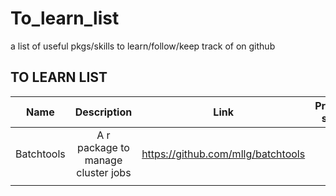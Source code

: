 # To_learn_list
a list of useful pkgs/skills to learn/follow/keep track of on github
## TO LEARN LIST
| Name        | Description           | Link  | Progress status|
| ------------- |:-------------:| :-----:| :-----:|
| Batchtools     | A r package to manage cluster jobs | https://github.com/mllg/batchtools |
|   |   |    | |
